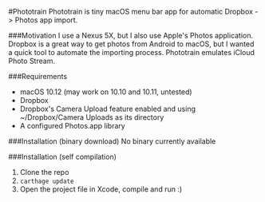 #Phototrain
Phototrain is tiny macOS menu bar app for automatic Dropbox -> Photos app import.

###Motivation
I use a Nexus 5X, but I also use Apple's Photos application. Dropbox is a great way to get photos from Android to macOS, but I wanted a quick tool to automate the importing process. Phototrain emulates iCloud Photo Stream. 

###Requirements
- macOS 10.12 (may work on 10.10 and 10.11, untested)
- Dropbox
- Dropbox's Camera Upload feature enabled and using ~/Dropbox/Camera Uploads as its directory
- A configured Photos.app library

###Installation (binary download)
No binary currently available

###Installation (self compilation)
1. Clone the repo
2. `carthage update`
3. Open the project file in Xcode, compile and run :)
